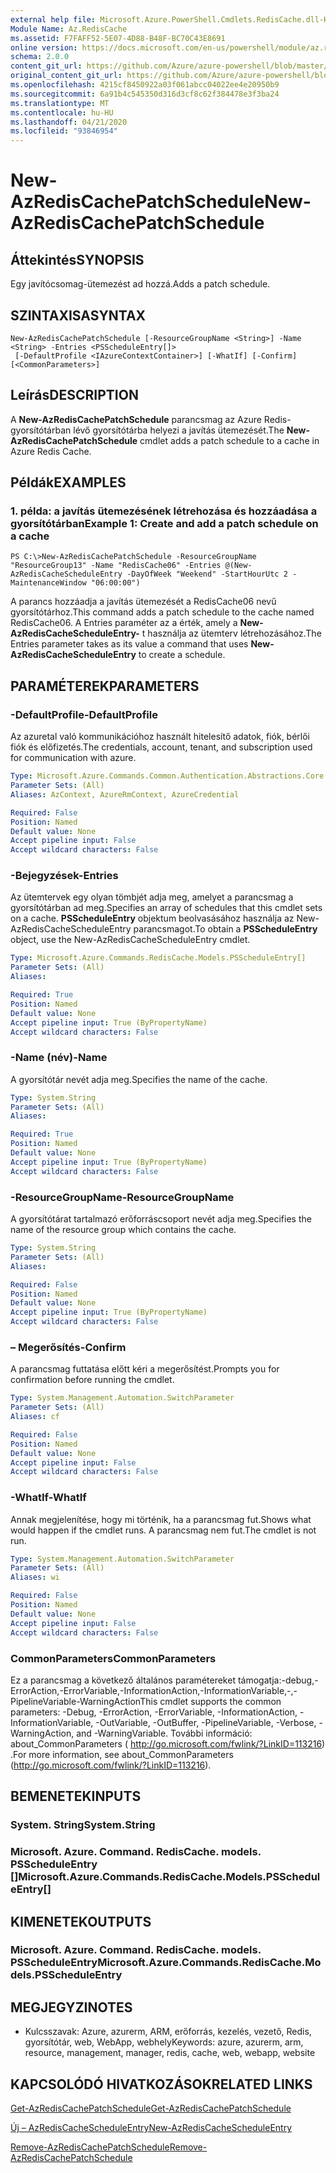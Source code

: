 ```yaml
---
external help file: Microsoft.Azure.PowerShell.Cmdlets.RedisCache.dll-Help.xml
Module Name: Az.RedisCache
ms.assetid: F7FAFF52-5E07-4D88-B48F-BC70C43E8691
online version: https://docs.microsoft.com/en-us/powershell/module/az.rediscache/new-azrediscachepatchschedule
schema: 2.0.0
content_git_url: https://github.com/Azure/azure-powershell/blob/master/src/RedisCache/RedisCache/help/New-AzRedisCachePatchSchedule.md
original_content_git_url: https://github.com/Azure/azure-powershell/blob/master/src/RedisCache/RedisCache/help/New-AzRedisCachePatchSchedule.md
ms.openlocfilehash: 4215cf8450922a03f061abcc04022ee4e20950b9
ms.sourcegitcommit: 6a91b4c545350d316d3cf8c62f384478e3f3ba24
ms.translationtype: MT
ms.contentlocale: hu-HU
ms.lasthandoff: 04/21/2020
ms.locfileid: "93846954"
---
```

# <span data-ttu-id="78c38-101">New-AzRedisCachePatchSchedule</span><span class="sxs-lookup"><span data-stu-id="78c38-101">New-AzRedisCachePatchSchedule</span></span>

## <span data-ttu-id="78c38-102">Áttekintés</span><span class="sxs-lookup"><span data-stu-id="78c38-102">SYNOPSIS</span></span>
<span data-ttu-id="78c38-103">Egy javítócsomag-ütemezést ad hozzá.</span><span class="sxs-lookup"><span data-stu-id="78c38-103">Adds a patch schedule.</span></span>

## <span data-ttu-id="78c38-104">SZINTAXISA</span><span class="sxs-lookup"><span data-stu-id="78c38-104">SYNTAX</span></span>

```
New-AzRedisCachePatchSchedule [-ResourceGroupName <String>] -Name <String> -Entries <PSScheduleEntry[]>
 [-DefaultProfile <IAzureContextContainer>] [-WhatIf] [-Confirm] [<CommonParameters>]
```

## <span data-ttu-id="78c38-105">Leírás</span><span class="sxs-lookup"><span data-stu-id="78c38-105">DESCRIPTION</span></span>
<span data-ttu-id="78c38-106">A **New-AzRedisCachePatchSchedule** parancsmag az Azure Redis-gyorsítótárban lévő gyorsítótárba helyezi a javítás ütemezését.</span><span class="sxs-lookup"><span data-stu-id="78c38-106">The **New-AzRedisCachePatchSchedule** cmdlet adds a patch schedule to a cache in Azure Redis Cache.</span></span>

## <span data-ttu-id="78c38-107">Példák</span><span class="sxs-lookup"><span data-stu-id="78c38-107">EXAMPLES</span></span>

### <span data-ttu-id="78c38-108">1. példa: a javítás ütemezésének létrehozása és hozzáadása a gyorsítótárban</span><span class="sxs-lookup"><span data-stu-id="78c38-108">Example 1: Create and add a patch schedule on a cache</span></span>
```
PS C:\>New-AzRedisCachePatchSchedule -ResourceGroupName "ResourceGroup13" -Name "RedisCache06" -Entries @(New-AzRedisCacheScheduleEntry -DayOfWeek "Weekend" -StartHourUtc 2 -MaintenanceWindow "06:00:00")
```

<span data-ttu-id="78c38-109">A parancs hozzáadja a javítás ütemezését a RedisCache06 nevű gyorsítótárhoz.</span><span class="sxs-lookup"><span data-stu-id="78c38-109">This command adds a patch schedule to the cache named RedisCache06.</span></span>
<span data-ttu-id="78c38-110">A Entries paraméter az a érték, amely a **New-AzRedisCacheScheduleEntry-** t használja az ütemterv létrehozásához.</span><span class="sxs-lookup"><span data-stu-id="78c38-110">The Entries parameter takes as its value a command that uses **New-AzRedisCacheScheduleEntry** to create a schedule.</span></span>

## <span data-ttu-id="78c38-111">PARAMÉTEREK</span><span class="sxs-lookup"><span data-stu-id="78c38-111">PARAMETERS</span></span>

### <span data-ttu-id="78c38-112">-DefaultProfile</span><span class="sxs-lookup"><span data-stu-id="78c38-112">-DefaultProfile</span></span>
<span data-ttu-id="78c38-113">Az azuretal való kommunikációhoz használt hitelesítő adatok, fiók, bérlői fiók és előfizetés.</span><span class="sxs-lookup"><span data-stu-id="78c38-113">The credentials, account, tenant, and subscription used for communication with azure.</span></span>

```yaml
Type: Microsoft.Azure.Commands.Common.Authentication.Abstractions.Core.IAzureContextContainer
Parameter Sets: (All)
Aliases: AzContext, AzureRmContext, AzureCredential

Required: False
Position: Named
Default value: None
Accept pipeline input: False
Accept wildcard characters: False
```

### <span data-ttu-id="78c38-114">-Bejegyzések</span><span class="sxs-lookup"><span data-stu-id="78c38-114">-Entries</span></span>
<span data-ttu-id="78c38-115">Az ütemtervek egy olyan tömbjét adja meg, amelyet a parancsmag a gyorsítótárban ad meg.</span><span class="sxs-lookup"><span data-stu-id="78c38-115">Specifies an array of schedules that this cmdlet sets on a cache.</span></span> <span data-ttu-id="78c38-116">**PSScheduleEntry** objektum beolvasásához használja az New-AzRedisCacheScheduleEntry parancsmagot.</span><span class="sxs-lookup"><span data-stu-id="78c38-116">To obtain a **PSScheduleEntry** object, use the New-AzRedisCacheScheduleEntry cmdlet.</span></span>

```yaml
Type: Microsoft.Azure.Commands.RedisCache.Models.PSScheduleEntry[]
Parameter Sets: (All)
Aliases:

Required: True
Position: Named
Default value: None
Accept pipeline input: True (ByPropertyName)
Accept wildcard characters: False
```

### <span data-ttu-id="78c38-117">-Name (név)</span><span class="sxs-lookup"><span data-stu-id="78c38-117">-Name</span></span>
<span data-ttu-id="78c38-118">A gyorsítótár nevét adja meg.</span><span class="sxs-lookup"><span data-stu-id="78c38-118">Specifies the name of the cache.</span></span>

```yaml
Type: System.String
Parameter Sets: (All)
Aliases:

Required: True
Position: Named
Default value: None
Accept pipeline input: True (ByPropertyName)
Accept wildcard characters: False
```

### <span data-ttu-id="78c38-119">-ResourceGroupName</span><span class="sxs-lookup"><span data-stu-id="78c38-119">-ResourceGroupName</span></span>
<span data-ttu-id="78c38-120">A gyorsítótárat tartalmazó erőforráscsoport nevét adja meg.</span><span class="sxs-lookup"><span data-stu-id="78c38-120">Specifies the name of the resource group which contains the cache.</span></span>

```yaml
Type: System.String
Parameter Sets: (All)
Aliases:

Required: False
Position: Named
Default value: None
Accept pipeline input: True (ByPropertyName)
Accept wildcard characters: False
```

### <span data-ttu-id="78c38-121">– Megerősítés</span><span class="sxs-lookup"><span data-stu-id="78c38-121">-Confirm</span></span>
<span data-ttu-id="78c38-122">A parancsmag futtatása előtt kéri a megerősítést.</span><span class="sxs-lookup"><span data-stu-id="78c38-122">Prompts you for confirmation before running the cmdlet.</span></span>

```yaml
Type: System.Management.Automation.SwitchParameter
Parameter Sets: (All)
Aliases: cf

Required: False
Position: Named
Default value: None
Accept pipeline input: False
Accept wildcard characters: False
```

### <span data-ttu-id="78c38-123">-WhatIf</span><span class="sxs-lookup"><span data-stu-id="78c38-123">-WhatIf</span></span>
<span data-ttu-id="78c38-124">Annak megjelenítése, hogy mi történik, ha a parancsmag fut.</span><span class="sxs-lookup"><span data-stu-id="78c38-124">Shows what would happen if the cmdlet runs.</span></span> <span data-ttu-id="78c38-125">A parancsmag nem fut.</span><span class="sxs-lookup"><span data-stu-id="78c38-125">The cmdlet is not run.</span></span>

```yaml
Type: System.Management.Automation.SwitchParameter
Parameter Sets: (All)
Aliases: wi

Required: False
Position: Named
Default value: None
Accept pipeline input: False
Accept wildcard characters: False
```

### <span data-ttu-id="78c38-126">CommonParameters</span><span class="sxs-lookup"><span data-stu-id="78c38-126">CommonParameters</span></span>
<span data-ttu-id="78c38-127">Ez a parancsmag a következő általános paramétereket támogatja:-debug,-ErrorAction,-ErrorVariable,-InformationAction,-InformationVariable,-,-PipelineVariable-WarningAction</span><span class="sxs-lookup"><span data-stu-id="78c38-127">This cmdlet supports the common parameters: -Debug, -ErrorAction, -ErrorVariable, -InformationAction, -InformationVariable, -OutVariable, -OutBuffer, -PipelineVariable, -Verbose, -WarningAction, and -WarningVariable.</span></span> <span data-ttu-id="78c38-128">További információ: about_CommonParameters ( http://go.microsoft.com/fwlink/?LinkID=113216) .</span><span class="sxs-lookup"><span data-stu-id="78c38-128">For more information, see about_CommonParameters (http://go.microsoft.com/fwlink/?LinkID=113216).</span></span>

## <span data-ttu-id="78c38-129">BEMENETEK</span><span class="sxs-lookup"><span data-stu-id="78c38-129">INPUTS</span></span>

### <span data-ttu-id="78c38-130">System. String</span><span class="sxs-lookup"><span data-stu-id="78c38-130">System.String</span></span>

### <span data-ttu-id="78c38-131">Microsoft. Azure. Command. RedisCache. models. PSScheduleEntry []</span><span class="sxs-lookup"><span data-stu-id="78c38-131">Microsoft.Azure.Commands.RedisCache.Models.PSScheduleEntry[]</span></span>

## <span data-ttu-id="78c38-132">KIMENETEK</span><span class="sxs-lookup"><span data-stu-id="78c38-132">OUTPUTS</span></span>

### <span data-ttu-id="78c38-133">Microsoft. Azure. Command. RedisCache. models. PSScheduleEntry</span><span class="sxs-lookup"><span data-stu-id="78c38-133">Microsoft.Azure.Commands.RedisCache.Models.PSScheduleEntry</span></span>

## <span data-ttu-id="78c38-134">MEGJEGYZI</span><span class="sxs-lookup"><span data-stu-id="78c38-134">NOTES</span></span>
* <span data-ttu-id="78c38-135">Kulcsszavak: Azure, azurerm, ARM, erőforrás, kezelés, vezető, Redis, gyorsítótár, web, WebApp, webhely</span><span class="sxs-lookup"><span data-stu-id="78c38-135">Keywords: azure, azurerm, arm, resource, management, manager, redis, cache, web, webapp, website</span></span>

## <span data-ttu-id="78c38-136">KAPCSOLÓDÓ HIVATKOZÁSOK</span><span class="sxs-lookup"><span data-stu-id="78c38-136">RELATED LINKS</span></span>

[<span data-ttu-id="78c38-137">Get-AzRedisCachePatchSchedule</span><span class="sxs-lookup"><span data-stu-id="78c38-137">Get-AzRedisCachePatchSchedule</span></span>](./Get-AzRedisCachePatchSchedule.md)

[<span data-ttu-id="78c38-138">Új – AzRedisCacheScheduleEntry</span><span class="sxs-lookup"><span data-stu-id="78c38-138">New-AzRedisCacheScheduleEntry</span></span>](./New-AzRedisCacheScheduleEntry.md)

[<span data-ttu-id="78c38-139">Remove-AzRedisCachePatchSchedule</span><span class="sxs-lookup"><span data-stu-id="78c38-139">Remove-AzRedisCachePatchSchedule</span></span>](./Remove-AzRedisCachePatchSchedule.md)


